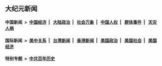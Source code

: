 ## 大纪元新闻

#### 中国新闻 &nbsp;>&nbsp; [中国经济](indexes/ncid283/README.md?12131645) &nbsp;| &nbsp; [大陆政治](indexes/ncid277/README.md?12131645) &nbsp;| &nbsp; [社会万象](indexes/ncid282/README.md?12131645) &nbsp;| &nbsp; [中国人权](indexes/ncid278/README.md?12131645) &nbsp;| &nbsp; [群体事件](indexes/ncid279/README.md?12131645) &nbsp;| &nbsp; [天灾人祸](indexes/ncid280/README.md?12131645)

#### 国际新闻 &nbsp;>&nbsp; [美中关系](indexes/nf1412576/README.md?12131645) &nbsp;| &nbsp; [台湾新闻](indexes/ncid1349361/README.md?12131645) &nbsp;| &nbsp; [香港新闻](indexes/ncid1349362/README.md?12131645) &nbsp;| &nbsp; [美国政治](indexes/ncid1078159/README.md?12131645) &nbsp;| &nbsp; [美国社会](indexes/ncid1078160/README.md?12131645) &nbsp;| &nbsp; [美国经济](indexes/ncid1078158/README.md?12131645)

#### 特别专题 &nbsp;>&nbsp; [中共百年历史](https://github.com/epoch-news/epoch-special/blob/master/README.md?12131645)  
